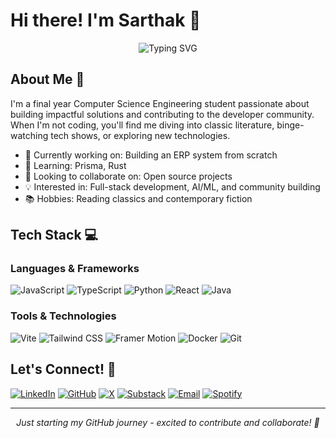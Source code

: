 # Hi there! I'm Sarthak 👋 

<div align="center">
  <img src="https://readme-typing-svg.herokuapp.com?font=Fira+Code&size=25&duration=3000&pause=1000&color=2F81F7&center=true&vCenter=true&width=500&lines=Full+Stack+Developer;AI+%26+ML+Enthusiast;Open+Source+Contributor;Community+Builder" alt="Typing SVG" />
</div>

## About Me 🚀

I'm a final year Computer Science Engineering student passionate about building impactful solutions and contributing to the developer community. When I'm not coding, you'll find me diving into classic literature, binge-watching tech shows, or exploring new technologies.

- 🔭 Currently working on: Building an ERP system from scratch
- 🌱 Learning: Prisma, Rust
- 👯 Looking to collaborate on: Open source projects
- 💡 Interested in: Full-stack development, AI/ML, and community building
- 📚 Hobbies: Reading classics and contemporary fiction

## Tech Stack 💻

### Languages & Frameworks
![JavaScript](https://img.shields.io/badge/-JavaScript-F7DF1E?style=flat-square&logo=javascript&logoColor=black)
![TypeScript](https://img.shields.io/badge/-TypeScript-3178C6?style=flat-square&logo=typescript&logoColor=white)
![Python](https://img.shields.io/badge/-Python-3776AB?style=flat-square&logo=python&logoColor=white)
![React](https://img.shields.io/badge/-React-61DAFB?style=flat-square&logo=react&logoColor=black)
![Java](https://img.shields.io/badge/-Java-007396?style=flat-square&logo=java&logoColor=white)

### Tools & Technologies
![Vite](https://img.shields.io/badge/-Vite-646CFF?style=flat-square&logo=vite&logoColor=white)
![Tailwind CSS](https://img.shields.io/badge/-Tailwind_CSS-06B6D4?style=flat-square&logo=tailwind-css&logoColor=white)
![Framer Motion](https://img.shields.io/badge/-Framer_Motion-0055FF?style=flat-square&logo=framer&logoColor=white)
![Docker](https://img.shields.io/badge/-Docker-2496ED?style=flat-square&logo=docker&logoColor=white)
![Git](https://img.shields.io/badge/-Git-F05032?style=flat-square&logo=git&logoColor=white)


## Let's Connect! 🤝

[![LinkedIn](https://img.shields.io/badge/LinkedIn-Sarthak_Shitole-0077B5?style=flat-square&logo=linkedin)](https://linkedin.com/in/sarthakshitole)
[![GitHub](https://img.shields.io/badge/GitHub-Sarthakischill-181717?style=flat-square&logo=github)](https://github.com/Sarthakischill)
[![X](https://img.shields.io/badge/X-Sarthakhuh-000000?style=flat-square&logo=x)](https://x.com/Sarthakhuh)
[![Substack](https://img.shields.io/badge/Substack-sarthakkastack-FF6719?style=flat-square&logo=substack)](https://substack.com/@sarthakkastack)
[![Email](https://img.shields.io/badge/Email-sarthakshitole@gmail.com-D14836?style=flat-square&logo=gmail)](mailto:sarthakshitole@gmail.com)
[![Spotify](https://img.shields.io/badge/Spotify-Sarthak-1DB954?style=flat-square&logo=spotify)](https://open.spotify.com/user/Sarthak)

---

<div align="center">
  <i>Just starting my GitHub journey - excited to contribute and collaborate! 🚀</i>
</div>
